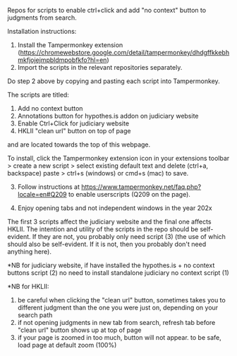 Repos for scripts to enable ctrl+click and add "no context" button to judgments from search.

Installation instructions:

1. Install the Tampermonkey extension (https://chromewebstore.google.com/detail/tampermonkey/dhdgffkkebhmkfjojejmpbldmpobfkfo?hl=en)
2. Import the scripts in the relevant repositories separately.
   
Do step 2 above by copying and pasting each script into Tampermonkey. 

The scripts are titled:

1. Add no context button
2. Annotations button for hypothes.is addon on judiciary website
3. Enable Ctrl+Click for judiciary website
4. HKLII "clean url" button on top of page

and are located towards the top of this webpage.

To install, click the Tampermonkey extension icon in your extensions toolbar > create a new script > select existing default text and delete (ctrl+a, backspace) paste > ctrl+s (windows) or cmd+s (mac) to save.

3. Follow instructions at https://www.tampermonkey.net/faq.php?locale=en#Q209 to enable userscripts (Q209 on the page).

4. Enjoy opening tabs and not independent windows in the year 202x

The first 3 scripts affect the judiciary website and the final one affects HKLII. The intention and utility of the scripts in the repo should be self-evident. If they are not, you probably only need script (3) (the use of which should also be self-evident. If it is not, then you probably don't need anything here).

*NB for judiciary website, if have installed the hypothes.is + no context buttons script (2) no need to install standalone judiciary no context script (1)

*NB for HKLII:

1. be careful when clicking the "clean url" button, sometimes takes you to different judgment than the one you were just on, depending on your search path
2. if not opening judgments in new tab from search, refresh tab before "clean url" button shows up at top of page
3. if your page is zoomed in too much, button will not appear. to be safe, load page at default zoom (100%)
